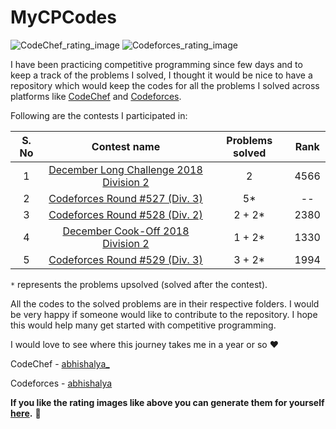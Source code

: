 # MyCPCodes

![CodeChef_rating_image](https://i.ibb.co/wWJZPG8/chef.png)
![Codeforces_rating_image](https://i.ibb.co/R2XvZG8/forces.png)

I have been practicing competitive programming since few days and to keep a track of the problems I solved, I thought it would be nice to have a repository which would keep the codes for all the problems I solved across platforms like [CodeChef](https://codechef.com) and [Codeforces](https://codeforces.com).

Following are the contests I participated in:

| S. No |                              Contest name                              | Problems solved | Rank |
|:-----:|:----------------------------------------------------------------------:|:---------------:|:----:|
|   1   | [December Long Challenge 2018 Division 2](https://codechef.com/DEC18B) |        2        | 4566 |
|   2   |  [Codeforces Round #527 (Div. 3)](https://codeforces.com/contest/1092) |        5*       |  --  |
|   3   |  [Codeforces Round #528 (Div. 2)](https://codeforces.com/contest/1087) |      2 + 2*     | 2380 |
|   4   |   [December Cook-Off 2018 Division 2](https://codechef.com/COOK101B)   |      1 + 2*     | 1330 |
|   5   |  [Codeforces Round #529 (Div. 3)](https://codeforces.com/contest/1095) |      3 + 2*     | 1994 |

`*` represents the problems upsolved (solved after the contest).

All the codes to the solved problems are in their respective folders. I would be very happy if someone would like to contribute to the repository. I hope this would help many get started with competitive programming.

I would love to see where this journey takes me in a year or so :heart:

CodeChef - [abhishalya_](https://codechef.com/users/abhishalya_)

Codeforces - [abhishalya](https://codeforces.com/profile/abhishalya)

**If you like the rating images like above you can generate them for yourself [here](https://github.com/abhishalya/rating-image-generator).** :tada:
